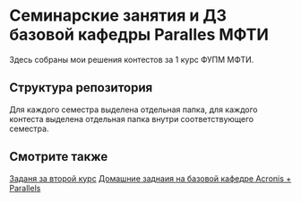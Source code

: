 # Семинарские занятия и ДЗ  базовой кафедры Paralles МФТИ

Здесь собраны мои решения контестов за 1 курс ФУПМ МФТИ.

## Структура репозитория

Для каждого семестра выделена отдельная папка, для каждого контеста выделена
отдельная папка внутри соответствующего семестра.

## Смотрите также

[Заданя за второй курс](https://github.com/supernapalm/mipt_2course)
[Домашние заднаия на базовой кафедре Acronis + Parallels](https://github.com/supernapalm/bbagno-parallels)
